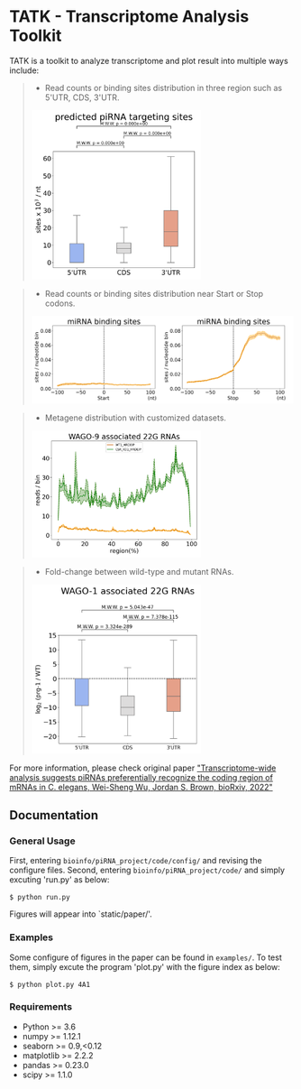 # TATK - Transcriptome Analysis Toolkit

TATK is a toolkit to analyze transcriptome and plot result into multiple ways include: 

> - Read counts or binding sites distribution in  three region such as 5'UTR, CDS, 3'UTR.
> <img src="examples/fig/3-B.png" width=300 />

> - Read counts or binding sites distribution near Start or Stop codons.
> <img src="examples/fig/2-C.png" width=500 />

> - Metagene distribution with customized datasets. 
> <img src="examples/fig/5-E-1.png" width=300 />

> - Fold-change between wild-type and mutant RNAs.
> <img src="examples/fig/4-B-1.png" width=300 />

For more information, please check original paper ["Transcriptome-wide analysis suggests piRNAs preferentially recognize the coding region of mRNAs in C. elegans, Wei-Sheng Wu, Jordan S. Brown, bioRxiv, 2022"](https://www.biorxiv.org/content/10.1101/2022.06.08.495319v1)

## Documentation

### General Usage
First, entering `bioinfo/piRNA_project/code/config/` and revising the configure files. 
Second, entering `bioinfo/piRNA_project/code/` and simply excuting 'run.py' as below:
```
$ python run.py
```
Figures will appear into `static/paper/'.

### Examples
Some configure of figures in the paper can be found in `examples/`.
To test them, simply excute the program 'plot.py' with the figure index as below:
```
$ python plot.py 4A1
```

### Requirements
- Python >= 3.6
- numpy >= 1.12.1
- seaborn >= 0.9,<0.12
- matplotlib >= 2.2.2
- pandas >= 0.23.0
- scipy >= 1.1.0
